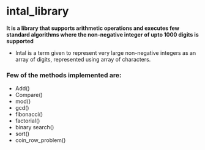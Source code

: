 # intal_library
**It is a library that supports arithmetic operations and executes few standard algorithms where the non-negative integer of upto 1000 digits is supported**
- Intal is a term given to represent very large non-negative integers as an array of digits, represented using array of characters.

### Few of the methods implemented are:
- Add()
- Compare()
- mod()
- gcd()
- fibonacci()
- factorial()
- binary search()
- sort()
- coin_row_problem()
